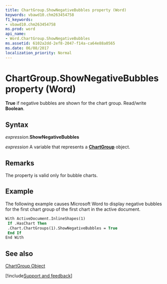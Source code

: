 ```yaml
---
title: ChartGroup.ShowNegativeBubbles property (Word)
keywords: vbawd10.chm263454758
f1_keywords:
- vbawd10.chm263454758
ms.prod: word
api_name:
- Word.ChartGroup.ShowNegativeBubbles
ms.assetid: 6102a2dd-2ef8-2047-f14a-ca64e88a0565
ms.date: 06/08/2017
localization_priority: Normal
---
```



# ChartGroup.ShowNegativeBubbles property (Word)

 **True** if negative bubbles are shown for the chart group. Read/write **Boolean**.


## Syntax

_expression_.**ShowNegativeBubbles**

_expression_ A variable that represents a **[ChartGroup](Word.ChartGroup.md)** object.


## Remarks

The property is valid only for bubble charts. 


## Example

The following example causes Microsoft Word to display negative bubbles for the first chart group of the first chart in the active document.


```vb
With ActiveDocument.InlineShapes(1) 
 If .HasChart Then 
 .Chart.ChartGroups(1).ShowNegativeBubbles = True 
 End If 
End With
```


## See also


[ChartGroup Object](Word.ChartGroup.md)

[!include[Support and feedback](~/includes/feedback-boilerplate.md)]